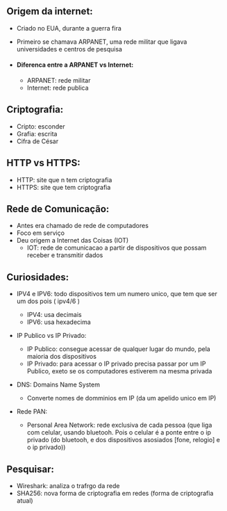 ## Origem da internet:
  * Criado no EUA, durante a guerra fira
  * Primeiro se chamava ARPANET, uma rede militar que ligava universidades e centros de pesquisa
  
  * #### Diferenca entre a ARPANET vs Internet:
    * ARPANET: rede militar 
    * Internet: rede publica

## Criptografia:
  * Cripto: esconder
  * Grafia: escrita
  * Cifra de César

## HTTP vs HTTPS:
  * HTTP: site que n tem criptografia
  * HTTPS: site que tem criptografia

## Rede de Comunicação:
  * Antes era chamado de rede de computadores
  * Foco em serviço 
  * Deu origem a Internet das Coisas (IOT)
    * IOT: rede de comunicacao a partir de dispositivos que possam receber e transmitir dados

## Curiosidades:
  * IPV4 e IPV6: todo dispositivos tem um numero unico, que tem que ser um dos pois ( ipv4/6 )
    * IPV4: usa decimais
    * IPV6: usa hexadecima

  * IP Publico vs IP Privado:
    * IP Publico: consegue acessar de qualquer lugar do mundo, pela maioria dos dispositivos
    * IP Privado: para acessar o IP privado precisa passar por um IP Publico, exeto se os computadores estiverem na mesma privada

  * DNS: Domains Name System
    * Converte nomes de domminios em IP (da um apelido unico em IP)

  * Rede PAN:
    * Personal Area Network: rede exclusiva de cada pessoa (que liga com celular, usando bluetooh. Pois o celular é a ponte entre o ip privado (do bluetooh, e dos dispositivos asosiados [fone, relogio] e o ip privado))

## Pesquisar:
  * Wireshark: analiza o trafrgo da rede
  * SHA256: nova forma de criptografia em redes (forma de criptografia atual)